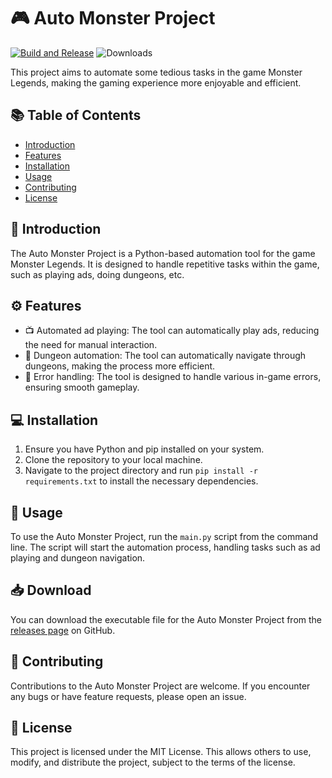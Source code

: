 # 🎮 Auto Monster Project

[![Build and Release](https://github.com/some-guy250/AutoMonster/actions/workflows/build_and_release.yml/badge.svg)](../../releases)
![Downloads](https://img.shields.io/badge/dynamic/json?color=blue&label=downloads&query=$.downloads&url=https://raw.githubusercontent.com/some-guy250/AutoMonster/master/download_count.json)

This project aims to automate some tedious tasks in the game Monster Legends, making the gaming experience more
enjoyable and efficient.

## 📚 Table of Contents

- [Introduction](#-introduction)
- [Features](#-features)
- [Installation](#-installation)
- [Usage](#-usage)
- [Contributing](#-contributing)
- [License](#-license)

## 🎯 Introduction

The Auto Monster Project is a Python-based automation tool for the game Monster Legends. It is designed to handle
repetitive tasks within the game, such as playing ads, doing dungeons, etc.

## ⚙️ Features

- 📺 Automated ad playing: The tool can automatically play ads, reducing the need for manual interaction.
- 🏰 Dungeon automation: The tool can automatically navigate through dungeons, making the process more efficient.
- 🚫 Error handling: The tool is designed to handle various in-game errors, ensuring smooth gameplay.

## 💻 Installation

1. Ensure you have Python and pip installed on your system.
2. Clone the repository to your local machine.
3. Navigate to the project directory and run `pip install -r requirements.txt` to install the necessary dependencies.

## 🚀 Usage

To use the Auto Monster Project, run the `main.py` script from the command line. The script will start the automation
process, handling tasks such as ad playing and dungeon navigation.

## 📥 Download

You can download the executable file for the Auto Monster Project from the [releases page](../../releases)  on GitHub.

## 🤝 Contributing

Contributions to the Auto Monster Project are welcome. If you encounter any bugs or have feature requests, please open
an issue.

## 📜 License

This project is licensed under the MIT License. This allows others to use, modify, and distribute the project, subject
to the terms of the license.